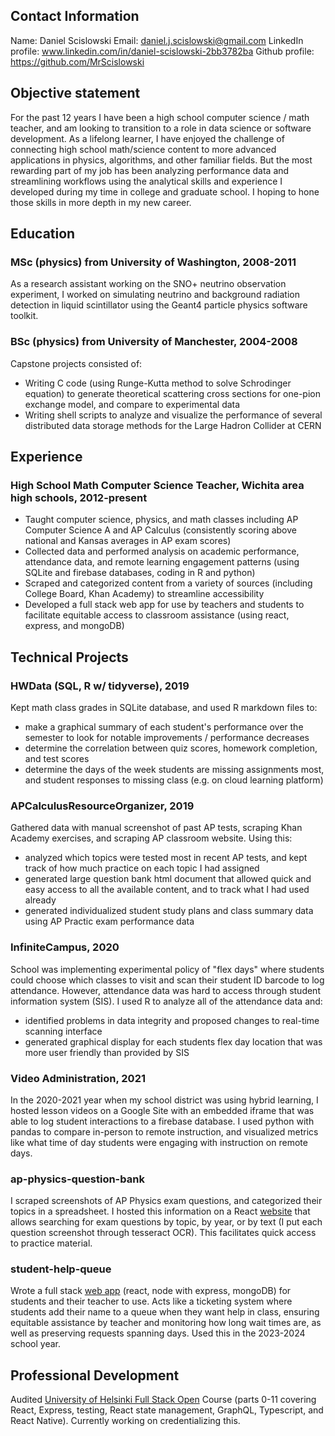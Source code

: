 ## Contact Information

Name: Daniel Scislowski
Email: daniel.j.scislowski@gmail.com
LinkedIn profile: www.linkedin.com/in/daniel-scislowski-2bb3782ba
Github profile: https://github.com/MrScislowski

## Objective statement

For the past 12 years I have been a high school computer science / math teacher, and am looking to transition to a role in data science or software development. As a lifelong learner, I have enjoyed the challenge of connecting high school math/science content to more advanced applications in physics, algorithms, and other familiar fields. But the most rewarding part of my job has been analyzing performance data and streamlining workflows using the analytical skills and experience I developed during my time in college and graduate school. I hoping to hone those skills in more depth in my new career.

## Education

### MSc (physics) from University of Washington, 2008-2011

As a research assistant working on the SNO+ neutrino observation experiment, I worked on simulating neutrino and background radiation detection in liquid scintillator using the Geant4 particle physics software toolkit.

### BSc (physics) from University of Manchester, 2004-2008

Capstone projects consisted of:

- Writing C code (using Runge-Kutta method to solve Schrodinger equation) to generate theoretical scattering cross sections for one-pion exchange model, and compare to experimental data
- Writing shell scripts to analyze and visualize the performance of several distributed data storage methods for the Large Hadron Collider at CERN

## Experience

### High School Math Computer Science Teacher, Wichita area high schools, 2012-present

- Taught computer science, physics, and math classes including AP Computer Science A and AP Calculus (consistently scoring above national and Kansas averages in AP exam scores)
- Collected data and performed analysis on academic performance, attendance data, and remote learning engagement patterns (using SQLite and firebase databases, coding in R and python)
- Scraped and categorized content from a variety of sources (including College Board, Khan Academy) to streamline accessibility
- Developed a full stack web app for use by teachers and students to facilitate equitable access to classroom assistance (using react, express, and mongoDB)

## Technical Projects

### HWData (SQL, R w/ tidyverse), 2019

Kept math class grades in SQLite database, and used R markdown files to:

- make a graphical summary of each student's performance over the semester to look for notable improvements / performance decreases
- determine the correlation between quiz scores, homework completion, and test scores
- determine the days of the week students are missing assignments most, and student responses to missing class (e.g. on cloud learning platform)

### APCalculusResourceOrganizer, 2019

Gathered data with manual screenshot of past AP tests, scraping Khan Academy exercises, and scraping AP classroom website. Using this:

- analyzed which topics were tested most in recent AP tests, and kept track of how much practice on each topic I had assigned
- generated large question bank html document that allowed quick and easy access to all the available content, and to track what I had used already
- generated individualized student study plans and class summary data using AP Practic exam performance data

### InfiniteCampus, 2020

School was implementing experimental policy of "flex days" where students could choose which classes to visit and scan their student ID barcode to log attendance. However, attendance data was hard to access through student information system (SIS). I used R to analyze all of the attendance data and:

- identified problems in data integrity and proposed changes to real-time scanning interface
- generated graphical display for each students flex day location that was more user friendly than provided by SIS

### Video Administration, 2021

In the 2020-2021 year when my school district was using hybrid learning, I hosted lesson videos on a Google Site with an embedded iframe that was able to log student interactions to a firebase database. I used python with pandas to compare in-person to remote instruction, and visualized metrics like what time of day students were engaging with instruction on remote days.

### ap-physics-question-bank

I scraped screenshots of AP Physics exam questions, and categorized their topics in a spreadsheet. I hosted this information on a React [website](https://ap-physics-question-bank.herokuapp.com/) that allows searching for exam questions by topic, by year, or by text (I put each question screenshot through tesseract OCR). This facilitates quick access to practice material.

### student-help-queue

Wrote a full stack [web app](https://help-queue-teacher-frontend-239b686a3dfd.herokuapp.com/) (react, node with express, mongoDB) for students and their teacher to use. Acts like a ticketing system where students add their name to a queue when they want help in class, ensuring equitable assistance by teacher and monitoring how long wait times are, as well as preserving requests spanning days. Used this in the 2023-2024 school year.

## Professional Development

Audited [University of Helsinki Full Stack Open](https://fullstackopen.com/en/#course-contents) Course (parts 0-11 covering React, Express, testing, React state management, GraphQL, Typescript, and React Native). Currently working on credentializing this.
